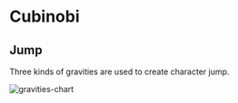 # Cubinobi #

## Jump ##

Three kinds of gravities are used to create character jump.

![gravities-chart](jumpgravity.png)
